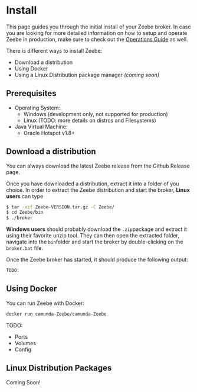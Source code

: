 # Install

This page guides you through the initial install of your Zeebe broker. In case you are looking for more detailed information on how to setup and operate Zeebe in production, make sure to check out the [Operations Guide](/operations/README.html) as well.

There is different ways to install Zeebe:

* Download a distribution
* Using Docker
* Using a Linux Distribution package manager _\(coming soon\)_

## Prerequisites

* Operating System:
  * Windows \(development only, not supported for production\)
  * Linux \(TODO: more details on distros and Filesystems\)
* Java Virtual Machine:
  * Oracle Hotspot v1.8+

## Download a distribution

You can always download the latest Zeebe release from the Github Release page.

Once you have downloaded a distribution, extract it into a folder of you choice. In order to extract the Zeebe distribution and start the broker, **Linux users** can type

```bash
$ tar -xzf Zeebe-VERSION.tar.gz -C Zeebe/
$ cd Zeebe/bin
$ ./broker
```

**Windows users** should probably download the `.zip`package and extract it using their favorite unzip tool. They can then open the extracted folder, navigate into the `bin`folder and start the broker by double-clicking on the `broker.bat` file.

Once the Zeebe broker has started, it should produce the following output:

```bash
TODO.
```

## Using Docker

You can run Zeebe with Docker:

```bash
docker run camunda-Zeebe/camunda-Zeebe
```

TODO:

* Ports
* Volumes
* Config

## Linux Distribution Packages

Coming Soon!
